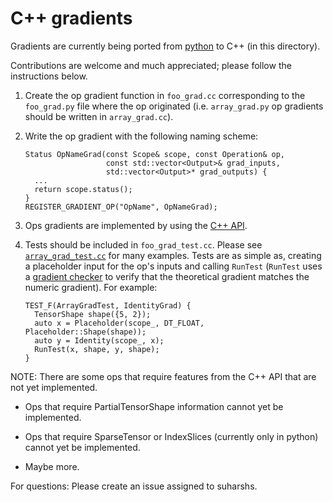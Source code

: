 # C++ gradients

Gradients are currently being ported from
[python](https://github.com/tensorflow/tensorflow/tree/master/tensorflow/python/ops)
to C++ (in this directory).

Contributions are welcome and much appreciated; please follow the instructions
below.

1.  Create the op gradient function in `foo_grad.cc` corresponding to the
    `foo_grad.py` file where the op originated (i.e. `array_grad.py` op
    gradients should be written in `array_grad.cc`).

2.  Write the op gradient with the following naming scheme:

        Status OpNameGrad(const Scope& scope, const Operation& op,
                          const std::vector<Output>& grad_inputs,
                          std::vector<Output>* grad_outputs) {
          ...
          return scope.status();
        }
        REGISTER_GRADIENT_OP("OpName", OpNameGrad);

3.  Ops gradients are implemented by using the [C++
    API](https://www.tensorflow.org/api_docs/cc/).

4.  Tests should be included in `foo_grad_test.cc`. Please see
    [`array_grad_test.cc`](https://github.com/tensorflow/tensorflow/blob/master/tensorflow/cc/gradients/array_grad_test.cc)
    for many examples. Tests are as simple as, creating a placeholder input
    for the op's inputs and calling `RunTest` (`RunTest` uses a [gradient
    checker](https://github.com/tensorflow/tensorflow/blob/master/tensorflow/cc/framework/gradient_checker.cc)
    to verify that the theoretical gradient matches the numeric gradient). For
    example:

        TEST_F(ArrayGradTest, IdentityGrad) {
          TensorShape shape({5, 2});
          auto x = Placeholder(scope_, DT_FLOAT, Placeholder::Shape(shape));
          auto y = Identity(scope_, x);
          RunTest(x, shape, y, shape);
        }

NOTE: There are some ops that require features from the C++ API that are not yet
implemented.

*   Ops that require PartialTensorShape information cannot yet be implemented.

*   Ops that require SparseTensor or IndexSlices (currently only in python)
    cannot yet be implemented.

*   Maybe more.

For questions: Please create an issue assigned to suharshs.
